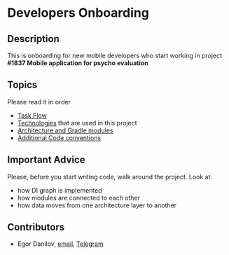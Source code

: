 
# Developers Onboarding

## Description

This is onboarding for new mobile developers who start working in project **#1837 Mobile application for psycho evaluation**

## Topics

Please read it in order

* [Task Flow](/docs/includes/task_flow/task_flow.md)
* [Technologies](/docs/includes/technologies/technologies.md) that are used in this project
* [Architecture and Gradle modules](/docs/includes/architecture/architecture.md)
* [Additional Code conventions](/docs/includes/code_conventions/code_conventions.md)

## Important Advice

Please, before you start writing code, walk around the project. Look at:
* how DI graph is implemented 
* how modules are connected to each other
* how data moves from one architecture layer to another

## Contributors

* Egor Danilov, [email](mailto:evdanilov_2@edu.hse.ru), [Telegram](https://t.me/Lost_Imagin4tion)
